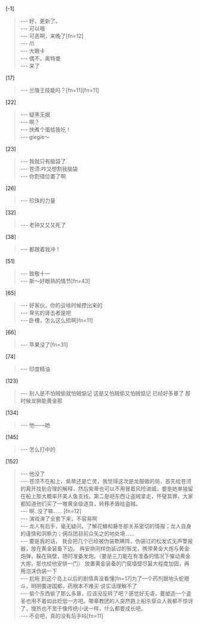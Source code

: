 
[-1] 
>--- 好，更新了。<br>
>--- 可以哦<br>
>--- 可恶啊，来晚了[fn=12]<br>
>--- 爪<br>
>--- 大眼卡<br>
>--- 偶不，奥特曼<br>
>--- 来了<br>

[17] 
>--- 兰陵王技能吗？[fn=11][fn=11]<br>

[22] 
>--- 疑黑无据<br>
>--- 啊？<br>
>--- 快煮个蛋给我吃！<br>
>--- giegie～<br>

[23] 
>--- 我就只有脑袋了<br>
>--- 苍须:咋又想割我脑袋<br>
>--- 你割错位置了啊<br>

[26] 
>--- 珍珠的力量<br>

[32] 
>--- 老钟又又又死了<br>

[38] 
>--- 都跟着我冲！<br>

[51] 
>--- 致敬十一<br>
>--- 斯～好眼熟的情节[fn=43]<br>

[65] 
>--- 好家伙，你的豆啥时候攒出来的<br>
>--- 卑劣的肾击者是吧<br>
>--- 卧槽，怎么这么损啊[fn=11]<br>

[66] 
>--- 苹果没了[fn=31]<br>

[74] 
>--- 印度精油<br>

[123] 
>--- 别人是不怕贼偷就怕贼惦记
这是又怕贼偷又怕贼惦记
已经好多章了
那时候龙狮能黄金那<br>

[134] 
>--- 他——她<br>

[145] 
>--- 怎么打中的<br>

[152] 
>--- 他没了<br>
>--- 苍须不在船上，紫蒂还是亡灵，我觉得这次是龙服做的局，首先给苍须的离开找到合理的解释，然后紫蒂也可以不用冒着风险进城，要是她单独留在船上那大概率开美人鱼支线。第二是吧东西让盗贼拿走，怀璧其罪，大家都知道他们买了一堆黄金级道具，转移矛盾给盗贼。<br>
>--- 啊..没了嘛…… [fn=12]<br>
>--- 演戏演了全套下来，不容易啊<br>
>--- 龙人有后手，毫无疑问。了解花糖和藤冬郎关系密切的情报；龙人自身的谨慎和洞察力；佣兵团目前众矢之的地处境……<br>
>--- 要是我的话，
我会把几个已经被伪装欺瞒阵，伪装过的松发式无声警报器，放在黄金装备下边。
再安排同样伪装过的鬃戈，携带黄金大炮与黄金炮弹，躲在隔壁，随时准备发炮。（要是三刀能在有准备的情况下催动黄金大炮，那也给他安排一门）
放置黄金装备的门窗墙壁尽最大程度加固，再用泡沫伪装一下<br>
>--- 尬拖 到这个岛上以后的剧情真没看懂[fn=17]为了一个药剂跟地头蛇嗯斗，明明要进国都，药根本不难买 说实话理解不了<br>
>--- 偷个东西偷了那么多章，应该没反转了吧？感觉好无语，要塑造一个盗圣也用不着如此贬低一方吧。哪章教团的人突然跑上船杀穿众人我都不惊讶了，慢热也不至于像传统小说一样，什么都要成长吧。<br>
>--- 不会吧，真的没有后手吗[fn=11]<br>
